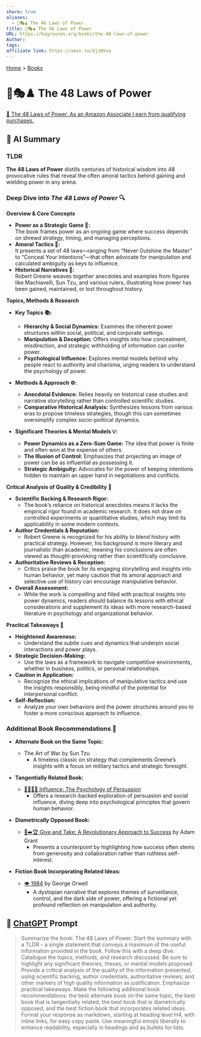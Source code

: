 ```yaml
---
share: true
aliases:
  - 👑🎭♟️ The 48 Laws of Power
title: 👑🎭♟️ The 48 Laws of Power
URL: https://bagrounds.org/books/the-48-laws-of-power
Author: 
tags: 
affiliate link: https://amzn.to/4jzNVxa
---
```

[Home](../index.md) > [Books](./index.md)  
# 👑🎭♟️ The 48 Laws of Power  
[🛒 The 48 Laws of Power. As an Amazon Associate I earn from qualifying purchases.](https://amzn.to/4jzNVxa)  
  
## 🤖 AI Summary  
### TLDR  
**The 48 Laws of Power** distills centuries of historical wisdom into 48 provocative rules that reveal the often amoral tactics behind gaining and wielding power in any arena.    
  
### Deep Dive into *The 48 Laws of Power* 🔍  
**Overview & Core Concepts**    
- **Power as a Strategic Game 🎲:**    
  The book frames power as an ongoing game where success depends on shrewd strategy, timing, and managing perceptions.    
- **Amoral Tactics 🦹:**    
  It presents a set of 48 laws—ranging from “Never Outshine the Master” to “Conceal Your Intentions”—that often advocate for manipulation and calculated ambiguity as keys to influence.    
- **Historical Narratives 📜:**    
  Robert Greene weaves together anecdotes and examples from figures like Machiavelli, Sun Tzu, and various rulers, illustrating how power has been gained, maintained, or lost throughout history.    
  
**Topics, Methods & Research**    
- **Key Topics 📚:**    
  - **Hierarchy & Social Dynamics:** Examines the inherent power structures within social, political, and corporate settings.    
  - **Manipulation & Deception:** Offers insights into how concealment, misdirection, and strategic withholding of information can confer power.    
  - **Psychological Influence:** Explores mental models behind why people react to authority and charisma, urging readers to understand the psychology of power.    
  
- **Methods & Approach ⚙️:**    
  - **Anecdotal Evidence:** Relies heavily on historical case studies and narrative storytelling rather than controlled scientific studies.    
  - **Comparative Historical Analysis:** Synthesizes lessons from various eras to propose timeless strategies, though this can sometimes oversimplify complex socio-political dynamics.    
  
- **Significant Theories & Mental Models 💡:**    
  - **Power Dynamics as a Zero-Sum Game:** The idea that power is finite and often won at the expense of others.    
  - **The Illusion of Control:** Emphasizes that projecting an image of power can be as influential as possessing it.    
  - **Strategic Ambiguity:** Advocates for the power of keeping intentions hidden to maintain an upper hand in negotiations and conflicts.  
  
**Critical Analysis of Quality & Credibility 🧐**    
- **Scientific Backing & Research Rigor:**    
  - The book’s reliance on historical anecdotes means it lacks the empirical rigor found in academic research. It does not draw on controlled experiments or quantitative studies, which may limit its applicability in some modern contexts.    
- **Author Credentials & Reputation:**    
  - Robert Greene is recognized for his ability to blend history with practical strategy. However, his background is more literary and journalistic than academic, meaning his conclusions are often viewed as thought-provoking rather than scientifically conclusive.    
- **Authoritative Reviews & Reception:**    
  - Critics praise the book for its engaging storytelling and insights into human behavior, yet many caution that its amoral approach and selective use of history can encourage manipulative behavior.    
- **Overall Assessment:**    
  - While the work is compelling and filled with practical insights into power dynamics, readers should balance its lessons with ethical considerations and supplement its ideas with more research-based literature in psychology and organizational behavior.  
  
**Practical Takeaways 🎯**    
- **Heightened Awareness:**    
  - Understand the subtle cues and dynamics that underpin social interactions and power plays.    
- **Strategic Decision-Making:**    
  - Use the laws as a framework to navigate competitive environments, whether in business, politics, or personal relationships.    
- **Caution in Application:**    
  - Recognize the ethical implications of manipulative tactics and use the insights responsibly, being mindful of the potential for interpersonal conflict.    
- **Self-Reflection:**    
  - Analyze your own behaviors and the power structures around you to foster a more conscious approach to influence.  
  
### Additional Book Recommendations 📖  
- **Alternate Book on the Same Topic:**    
  - The Art of War by Sun Tzu    
    - A timeless classic on strategy that complements Greene’s insights with a focus on military tactics and strategic foresight.    
  
- **Tangentially Related Book:**    
  - [🍃🧠🤝🏼 Influence: The Psychology of Persuasion](./influence.md)  
    - Offers a research-backed exploration of persuasion and social influence, diving deep into psychological principles that govern human behavior.    
  
- **Diametrically Opposed Book:**    
  - [🎁➡️🏆 Give and Take: A Revolutionary Approach to Success](./give-and-take.md) by Adam Grant    
    - Presents a counterpoint by highlighting how success often stems from generosity and collaboration rather than ruthless self-interest.    
  
- **Fiction Book Incorporating Related Ideas:**    
  - [👁️ 1984](./1984.md) by George Orwell    
    - A dystopian narrative that explores themes of surveillance, control, and the dark side of power, offering a fictional yet profound reflection on manipulation and authority.  
  
## 💬 [ChatGPT](https://chat.com) Prompt  
> Summarize the book: The 48 Laws of Power. Start the summary with a TLDR - a single statement that conveys a maximum of the useful information provided in the book. Follow this with a deep dive. Catalogue the topics, methods, and research discussed. Be sure to highlight any significant theories, theses, or mental models proposed. Provide a critical analysis of the quality of the information presented, using scientific backing, author credentials, authoritative reviews, and other markers of high quality information as justification. Emphasize practical takeaways. Make the following additional book recommendations: the best alternate book on the same topic, the best book that is tangentially related, the best book that is diametrically opposed, and the best fiction book that incorporates related ideas. Format your response as markdown, starting at heading level H4, with inline links, for easy copy paste. Use meaningful emojis liberally to enhance readability, especially in headings and as bullets for lists.
